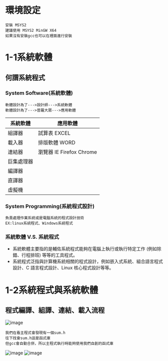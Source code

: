 # 環境設定
```
安裝 MSYS2
建議使用 MSYS2 MinGW X64
如果沒有安裝gcc也可以在裡面進行安裝
```
# 1-1系統軟體
## 何謂系統程式

### System Software(系統軟體)
```
軟體設計為了--->設計師--->系統軟體
軟體設計為了--->普羅大眾--->應用軟體
```
系統軟體                       |應用軟體     
-----------------------------|-----------------------------
組譯器 | 試算表 EXCEL
載入器 | 排版軟體 WORD
連結器 | 瀏覽器 IE Firefox Chrome
巨集處理器 | 
編譯器 | 
直譯器 | 
虛擬機 | 
### System Programming(系統程式設計)
```
負責處理作業系統或是電腦系統的程式設計技術
EX:linux系統程式、Windows系統程式
```
### 系統軟體 V.S. 系統程式
* 系統軟體主要指的是輔佐系統程式能夠在電腦上執行或執行特定工作 (例如除錯、行程排班) 等等的工具程式。
* 系統程式泛指與計算機系統相關的程式設計，例如嵌入式系統、組合語言程式設計、C 語言程式設計、Linux 核心程式設計等等。

# 1-2系統程式與系統軟體 

## 程式編譯、組譯、連結、載入流程
![image](https://user-images.githubusercontent.com/81726807/173243945-e3b4d814-efab-42c7-8cd6-7250d522a4ce.png)

```
我們在看主程式會發現有一個sum.h 
往下找會sum.h這是函式庫
但gcc會自動合併，所以主程式執行時能夠使用我們自創的函式庫
```
![image](https://user-images.githubusercontent.com/81726807/173248750-27144918-92dc-47ef-bcee-ebf9b695475f.png)
![image](https://user-images.githubusercontent.com/81726807/173248771-ecd9f369-2deb-4258-a5b6-38965b5e7a24.png)



